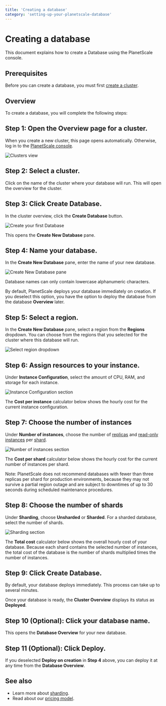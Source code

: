 ```yaml
---
title: 'Creating a database'
category: 'setting-up-your-planetscale-database'
---
```


# Creating a database

This document explains how to create a Database using the PlanetScale console.

## Prerequisites

Before you can create a database, you must first [create a cluster](creating-cluster).

## Overview

To create a database, you will complete the following steps:

## Step 1: Open the Overview page for a cluster.

When you create a new cluster, this page opens automatically. Otherwise, log in to the [PlanetScale console](https://console.planetscale.com/).

![Clusters view](/img/docs/clusters-view.png)

## Step 2: Select a cluster.

Click on the name of the cluster where your database will run. This will open the overview for the cluster.

## Step 3: Click **Create Database**.

In the cluster overview, click the **Create Database** button.

![Create your first Database](/img/docs/create-database.png)

This opens the **Create New Database** pane.

## Step 4: Name your database.

In the **Create New Database** pane, enter the name of your new database.

![Create New Database pane](/img/docs/create-new-database.png)

Database names can only contain lowercase alphanumeric characters.

By default, PlanetScale deploys your database immediately on creation. If you deselect this option, you have the option to deploy the database from the database **Overview** later.

## Step 5: Select a region.

In the **Create New Database** pane, select a region from the **Regions** dropdown. You can choose from the regions that you selected for the cluster where this database will run.

![Select region dropdown](/img/docs/select-database-region.png)

## Step 6: Assign resources to your instance.

Under **Instance Configuration**, select the amount of CPU, RAM, and storage for each instance.

![Instance Configuration section](/img/docs/instance-configuration.png)

The **Cost per instance** calculator below shows the hourly cost for the current instance configuration.

## Step 7: Choose the number of instances

Under **Number of instances**, choose the number of [replicas](understanding-replicas) and [read-only instances](understanding-read-only-instances) per [shard](understanding-sharding-schemes).

![Number of instances section](/img/docs/number-of-instances.png)

The **Cost per shard** calculator below shows the hourly cost for the current number of instances per shard.

Note: PlanetScale does not recommend databases with fewer than three replicas per shard for production environments, because they may not survive a partial region outage and are subject to downtimes of up to 30 seconds during scheduled maintenance procedures.

## Step 8: Choose the number of shards

Under **Sharding**, choose **Unsharded** or **Sharded**. For a sharded database, select the number of shards.

![Sharding section](/img/docs/sharding-section.png)

The **Total cost** calculator below shows the overall hourly cost of your database. Because each shard contains the selected number of instances, the total cost of the database is the number of shards multiplied times the number of instances.

## Step 9: Click **Create Database**.

By default, your database deploys immediately. This process can take up to several minutes.


Once your database is ready, the **Cluster Overview** displays its status as **Deployed**.

## Step 10 (Optional): Click your database name.

This opens the **Database Overview** for your new database.

## Step 11 (Optional): Click **Deploy**.

If you deselected **Deploy on creation** in **Step 4** above, you can deploy it at any time from the **Database Overview**.

## See also

+ Learn more about [sharding](understanding-sharding-schemes).
+ Read about our [pricing model](pricing).
